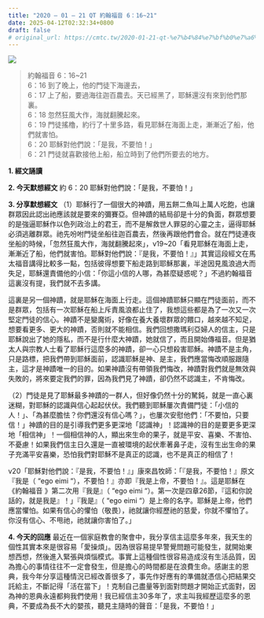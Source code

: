 ```yaml
---
title: "2020 – 01 – 21 QT 約翰福音 6：16~21"
date: 2025-04-12T02:32:34+0800
draft: false
# original_url: https://cmtc.tw/2020-01-21-qt-%e7%b4%84%e7%bf%b0%e7%a6%8f%e9%9f%b3-6%ef%bc%9a1621
---
```


![](/images/qt.jpg)
> 約翰福音 6：16\~21  
> 6：16 到了晚上，他的門徒下海邊去，  
> 6：17 上了船，要過海往迦百農去。天已經黑了，耶穌還沒有來到他們那裏。  
> 6：18 忽然狂風大作，海就翻騰起來。  
> 6：19 門徒搖櫓，約行了十里多路，看見耶穌在海面上走，漸漸近了船，他們就害怕。  
> 6：20 耶穌對他們說：「是我，不要怕！」  
> 6：21 門徒就喜歡接他上船，船立時到了他們所要去的地方。

**1. 經文誦讀**

**2.  今天默想經文**
約 6：20 耶穌對他們說：「是我，不要怕！」

**3. 分享默想經文**
（1）耶穌行了一個很大的神蹟，用五餅二魚叫上萬人吃飽，也讓群眾因此認出祂應該就是要來的彌賽亞。但神蹟的結局卻是十分的負面，群眾想要的是強逼耶穌作以色列政治上的君王，而不是解救世人罪惡的心靈之主，逼得耶穌必須逃離群眾。祂先吩咐門徒坐船往迦百農去，然後再跟他們會合。就在門徒連夜坐船的時候，「忽然狂風大作，海就翻騰起來」，v19\~20「看見耶穌在海面上走，漸漸近了船，他們就害怕。耶穌對他們說：『是我，不要怕！』」其實這段經文在馬太福音講得比較多一點，包括彼得想要下船走路到耶穌那裏，半途因見風浪過大而失足，耶穌還責備他的小信：「你這小信的人哪，為甚麼疑惑呢？」不過約翰福音 這裏沒有提，我們就不去多講。

這裏是另一個神蹟，就是耶穌在海面上行走。這個神蹟耶穌只顯在門徒面前，而不是群眾，包括有一次耶穌在船上斥責風浪都止住了，我想這些都是為了一次又一次堅定門徒的信心。神蹟不是變魔術，好像在養大養壞群眾的餵口，越來越不知足，想要看更多、更大的神蹟，否則就不能相信。我們回想撒瑪利亞婦人的信主，只是耶穌說出了她的隱私，而不是行什麼大神蹟，她就信了，而且開始傳福音。但是猶太人與宗教人士看了耶穌行這麼多的神蹟，卻一心只想殺害耶穌。神蹟不是主角，只是路標，把我們帶到耶穌面前，認識耶穌是神、是主，我們應當悔改順服跟隨主，這才是神蹟唯一的目的。如果神蹟沒有帶領我們悔改，神蹟對我們就是無效與失敗的，將來要定我們的罪，因為我們見了神蹟，卻仍然不認識主，不肯悔改。

（2）門徒是見了耶穌最多神蹟的一群人，但好像仍然十分的駑鈍，就是一直心裏迷糊，對耶穌的認識與信心起起伏伏。我們聽到耶穌屢次責備門徒：「小信的人！」、「為甚麼膽怯？你們還沒有信心嗎？」，也屢次安慰他們：「不要怕，只要信！」神蹟的目的是引導我們更多更深地「認識神」！認識神的目的是要更多更深地「相信神」！一個相信神的人，顯出來生命的果子，就是平安、喜樂、不害怕、不憂慮！如果我們信主日久還是一直被環境的起伏牽著鼻子走，沒有生出生命的果子充滿平安喜樂，恐怕我們對耶穌不是真正的認識，也不是真正的相信了！

v20「耶穌對他們說：『是我，不要怕！』」康來昌牧師：「『是我，不要怕！』原文『我是（ “ego eimi “），不要怕！』亦即『我是上帝，不要怕！』。這是耶穌在《約翰福音 》第二次用『我是』（ “ego eimi “）。第一次是四章26節，『這和你說話的，就是我是』！」『我是』（ “ego eimi “）是上帝的名字。耶穌是上帝，他們應當懼怕。如果有信心的懼怕（敬畏），祂就讓你經歷祂的慈愛，你就不懼怕了。你沒有信心、不甩祂，祂就讓你害怕了。」

**4. 今天的回應**
最近在一個家庭教會的聚會中，我分享信主這麼多年來，我天生的個性其實本來是很容易「愛操煩」。因為很容易提早警覺問題可能發生，就開始東想西想，然後進入緊張與煩惱模式。事實上這種個性很容易造成沒有生活品質，因為擔心的事情往往不一定會發生，但是擔心的時間都是在浪費生命。感謝主的恩典，我今年分享這種情況已經改善很多了，事先作好應有的準備就憑信心把結果交託給主，不斷記得「活在當下」！克制自己盡量等到面對問題才開始正式面對，因為神的恩典永遠都夠我們使用！我已經信主30多年了，求主叫我經歷這麼多的恩典，不要成為長不大的嬰孩，聽見主隨時的聲音：「是我，不要怕！」
